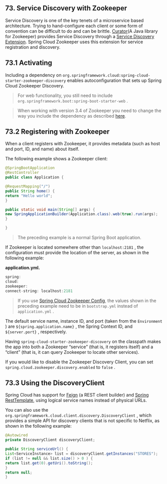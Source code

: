 ## 73. Service Discovery with Zookeeper

Service Discovery is one of the key tenets of a microservice based architecture. Trying to hand-configure each client or some form of convention can be difficult to do and can be brittle. [Curator](https://curator.apache.org)(A Java library for Zookeeper) provides Service Discovery through a [Service Discovery Extension](https://curator.apache.org/curator-x-discovery/). Spring Cloud Zookeeper uses this extension for service registration and discovery.

## 73.1 Activating

Including a dependency on  `org.springframework.cloud:spring-cloud-starter-zookeeper-discovery`  enables autoconfiguration that sets up Spring Cloud Zookeeper Discovery.

> For web functionality, you still need to include  `org.springframework.boot:spring-boot-starter-web` .

> When working with version 3.4 of Zookeeper you need to change the way you include the dependency as described [here](multi_spring-cloud-zookeeper-install.html).

## 73.2 Registering with Zookeeper

When a client registers with Zookeeper, it provides metadata (such as host and port, ID, and name) about itself.

The following example shows a Zookeeper client:

```java
@SpringBootApplication
@RestController
public class Application {

@RequestMapping("/")
public String home() {
return "Hello world";
}

public static void main(String[] args) {
new SpringApplicationBuilder(Application.class).web(true).run(args);
}

}
```

> The preceding example is a normal Spring Boot application.

If Zookeeper is located somewhere other than  `localhost:2181` , the configuration must provide the location of the server, as shown in the following example:

**application.yml.**  

```java
spring:
cloud:
zookeeper:
connect-string: localhost:2181
```

> If you use [Spring Cloud Zookeeper Config](multi_spring-cloud-zookeeper-config.html), the values shown in the preceding example need to be in  `bootstrap.yml`  instead of  `application.yml` .

The default service name, instance ID, and port (taken from the  `Environment` ) are  `${spring.application.name}` , the Spring Context ID, and  `${server.port}` , respectively.

Having  `spring-cloud-starter-zookeeper-discovery`  on the classpath makes the app into both a Zookeeper “service” (that is, it registers itself) and a “client” (that is, it can query Zookeeper to locate other services).

If you would like to disable the Zookeeper Discovery Client, you can set  `spring.cloud.zookeeper.discovery.enabled`  to  `false` .

## 73.3 Using the DiscoveryClient

Spring Cloud has support for [Feign](https://github.com/spring-cloud/spring-cloud-netflix/blob/master/docs/src/main/asciidoc/spring-cloud-netflix.adoc#spring-cloud-feign) (a REST client builder) and [Spring RestTemplate](https://github.com/spring-cloud/spring-cloud-netflix/blob/master/docs/src/main/asciidoc/spring-cloud-netflix.adoc#spring-cloud-ribbon), using logical service names instead of physical URLs.

You can also use the  `org.springframework.cloud.client.discovery.DiscoveryClient` , which provides a simple API for discovery clients that is not specific to Netflix, as shown in the following example:

```java
@Autowired
private DiscoveryClient discoveryClient;

public String serviceUrl() {
List<ServiceInstance> list = discoveryClient.getInstances("STORES");
if (list != null && list.size() > 0 ) {
return list.get(0).getUri().toString();
}
return null;
}
```

